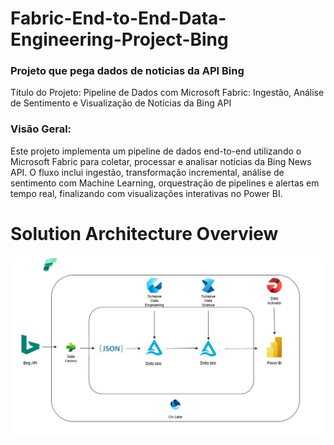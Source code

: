 # Fabric-End-to-End-Data-Engineering-Project-Bing
### Projeto que pega dados de noticias da API Bing
Título do Projeto: Pipeline de Dados com Microsoft Fabric: Ingestão, Análise de Sentimento e Visualização de Notícias da Bing API

### Visão Geral:
Este projeto implementa um pipeline de dados end-to-end utilizando o Microsoft Fabric para coletar, processar e analisar notícias da Bing News API. O fluxo inclui ingestão, transformação incremental, análise de sentimento com Machine Learning, orquestração de pipelines e alertas em tempo real, finalizando com visualizações interativas no Power BI.

# Solution Architecture Overview
![Solution](https://github.com/Felipe30chaves/Fabric-End-to-End-Data-Engineering-Project-Bing/blob/main/Arquitetura.jpg)
